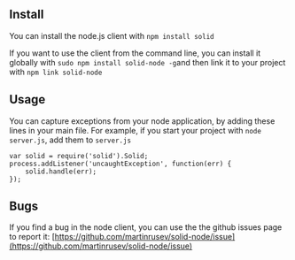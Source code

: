 ## Install

You can install the node.js client with `npm install solid`


If you want to use the client from the command line, you can install it globally with
`sudo npm install solid-node -g`and then link it to your project with
`npm link solid-node`

## Usage

You can capture exceptions from your node application, by adding these lines in your main file. For example, if you start
your project with `node server.js`, add them to `server.js`


	var solid = require('solid').Solid; 
	process.addListener('uncaughtException', function(err) {
		solid.handle(err);
	});

	
## Bugs

If you find a bug in the node client, you can use the the github issues page to report it: 
[https://github.com/martinrusev/solid-node/issue](https://github.com/martinrusev/solid-node/issue)

